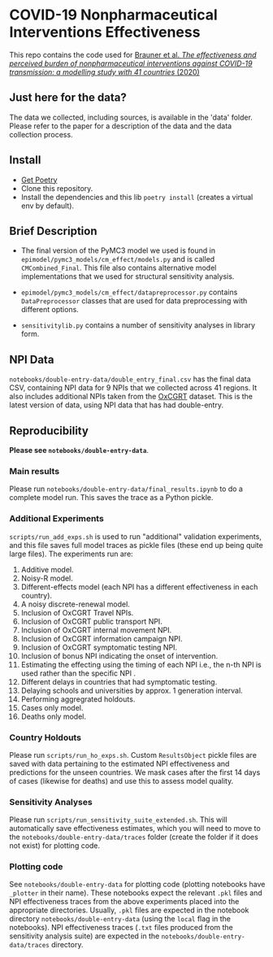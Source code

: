 # COVID-19 Nonpharmaceutical Interventions Effectiveness

This repo contains the code used for [Brauner et al. *The effectiveness and perceived burden of nonpharmaceutical interventions against COVID-19 transmission: a modelling study with 41 countries* (2020)](https://www.medrxiv.org/content/10.1101/2020.05.28.20116129v2.article-info)

## Just here for the data?
The data we collected, including sources, is available in the 'data' folder. Please refer to the paper for a description of the data and the data collection process.


## Install

* [Get Poetry](https://python-poetry.org/docs/#installation)
* Clone this repository.
* Install the dependencies and this lib `poetry install` (creates a virtual env by default).

## Brief Description
* The final version of the PyMC3 model we used is found in `epimodel/pymc3_models/cm_effect/models.py` and is called `CMCombined_Final`. This file also contains alternative model implementations that we used for structural sensitivity analysis. 

* `epimodel/pymc3_models/cm_effect/datapreprocessor.py` contains `DataPreprocessor` classes that are used for data preprocessing with different options.  

* `sensitivitylib.py` contains a number of sensitivity analyses in library form. 

## NPI Data
`notebooks/double-entry-data/double_entry_final.csv` has the final data CSV, containing NPI data for 9 NPIs that we collected across 41 regions. It also includes additional NPIs taken from the [OxCGRT](https://github.com/OxCGRT/covid-policy-tracker) dataset. This is the latest version of data, using NPI data that has had double-entry.  


## Reproducibility
**Please see `notebooks/double-entry-data`**. 

### Main results
Please run `notebooks/double-entry-data/final_results.ipynb` to do a complete model run. This saves the trace as a Python pickle. 

### Additional Experiments
`scripts/run_add_exps.sh` is used to run "additional" validation experiments, and this file saves full model traces as pickle files (these end up being quite large files). The experiments run are:
1. Additive model. 
2. Noisy-R model. 
3. Different-effects model (each NPI has a different effectiveness in each country).
3. A noisy discrete-renewal model. 
4. Inclusion of OxCGRT Travel NPIs. 
5. Inclusion of OxCGRT public transport NPI. 
5. Inclusion of OxCGRT internal movement NPI. 
5. Inclusion of OxCGRT information campaign NPI. 
5. Inclusion of OxCGRT symptomatic testing NPI. 
5. Inclusion of bonus NPI indicating the onset of intervention.
5. Estimating the effecting using the timing of each NPI i.e., the n-th NPI is used rather than the specific NPI . 
5. Different delays in countries that had symptomatic testing. 
5. Delaying schools and universities by approx. 1 generation interval. 
5. Performing aggregrated holdouts. 
5. Cases only model. 
6. Deaths only model. 

### Country Holdouts
Please run `scripts/run_ho_exps.sh`. Custom `ResultsObject` pickle files are saved with data pertaining to the estimated NPI effectiveness and predictions for the unseen countries. We mask cases after the first 14 days of cases (likewise for deaths) and use this to assess model quality. 

### Sensitivity Analyses
Please run `scripts/run_sensitivity_suite_extended.sh`. This will automatically save effectiveness estimates, which you will need to move to the `notebooks/double-entry-data/traces` folder (create the folder if it does not exist) for plotting code. 

### Plotting code
See `notebooks/double-entry-data` for plotting code (plotting notebooks have `_plotter` in their name). These notebooks expect the relevant `.pkl` files and NPI effectiveness traces from the above experiments placed into the appropriate directories. Usually, `.pkl` files are expected in the notebook directory `notebooks/double-entry-data` (using the `local` flag in the notebooks). NPI effectiveness traces (`.txt` files produced from the sensitivity analysis suite) are expected in the `notebooks/double-entry-data/traces` directory. 
